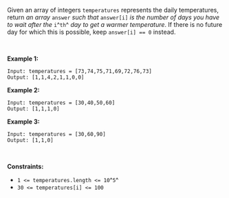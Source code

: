 Given an array of integers `temperatures` represents the daily
temperatures, return *an array* `answer` *such that* `answer[i]` *is the
number of days you have to wait after the* `i`^`th`^ *day to get a
warmer temperature*. If there is no future day for which this is
possible, keep `answer[i] == 0` instead.

 

**Example 1:**

    Input: temperatures = [73,74,75,71,69,72,76,73]
    Output: [1,1,4,2,1,1,0,0]

**Example 2:**

    Input: temperatures = [30,40,50,60]
    Output: [1,1,1,0]

**Example 3:**

    Input: temperatures = [30,60,90]
    Output: [1,1,0]

 

**Constraints:**

-   `1 <= temperatures.length <= 10`^`5`^
-   `30 <= temperatures[i] <= 100`
